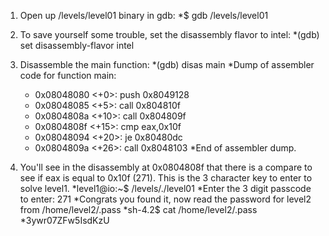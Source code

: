 1. Open up /levels/level01 binary in gdb:
   *$ gdb /levels/level01

2. To save yourself some trouble, set the disassembly flavor to intel:
   *(gdb) set disassembly-flavor intel

3. Disassemble the main function:
   *(gdb) disas main
   *Dump of assembler code for function main:
   *   0x08048080 <+0>:   push   0x8049128
   *   0x08048085 <+5>:   call   0x804810f <puts>
   *   0x0804808a <+10>:  call   0x804809f <fscanf>
   *   0x0804808f <+15>:  cmp    eax,0x10f
   *   0x08048094 <+20>:  je     0x80480dc <YouWin>
   *   0x0804809a <+26>:  call   0x8048103 <exit>
   *End of assembler dump.

4. You'll see in the disassembly at 0x0804808f that there is a compare to see if eax is equal to 0x10f (271). This is the 3 character key to enter to solve level1.
   *level1@io:~$ /levels/./level01
   *Enter the 3 digit passcode to enter: 271
   *Congrats you found it, now read the password for level2 from /home/level2/.pass
   *sh-4.2$ cat /home/level2/.pass
   *3ywr07ZFw5IsdKzU
